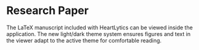 # Research Paper

The LaTeX manuscript included with HeartLytics can be viewed inside the
application. The new light/dark theme system ensures figures and text in
the viewer adapt to the active theme for comfortable reading.
